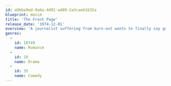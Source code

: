```yaml
---
id: a9bba9ed-9a6a-4d91-a409-2a3caeb1632a
blueprint: movie
title: 'The Front Page'
release_date: '1974-12-01'
overview: 'A journalist suffering from burn-out wants to finally say goodbye to his office – but his boss doesn’t like the idea one bit.'
genres:
  -
    id: 10749
    name: Romance
  -
    id: 18
    name: Drama
  -
    id: 35
    name: Comedy
---
```

